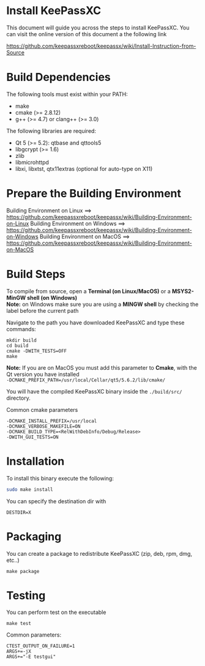 Install KeePassXC
=================

This document will guide you across the steps to install KeePassXC.
You can visit the online version of this document a the following link

https://github.com/keepassxreboot/keepassx/wiki/Install-Instruction-from-Source


Build Dependencies
==================

The following tools must exist within your PATH:

* make
* cmake (>= 2.8.12)
* g++ (>= 4.7) or clang++ (>= 3.0)

The following libraries are required:

* Qt 5 (>= 5.2): qtbase and qttools5
* libgcrypt (>= 1.6)
* zlib
* libmicrohttpd
* libxi, libxtst, qtx11extras (optional for auto-type on X11)


Prepare the Building Environment
================================

Building Environment on Linux    ==> https://github.com/keepassxreboot/keepassx/wiki/Building-Environment-on-Linux
Building Environment on Windows  ==> https://github.com/keepassxreboot/keepassx/wiki/Building-Environment-on-Windows
Building Environment on MacOS    ==> https://github.com/keepassxreboot/keepassx/wiki/Building-Environment-on-MacOS


Build Steps
===========

To compile from source, open a **Terminal (on Linux/MacOS)** or a **MSYS2-MinGW shell (on Windows)**<br/>
**Note:** on Windows make sure you are using a **MINGW shell** by checking the label before the current path

Navigate to the path you have downloaded KeePassXC and type these commands:

```
mkdir build
cd build
cmake -DWITH_TESTS=OFF
make
```

**Note:** If you are on MacOS you must add this parameter to **Cmake**, with the Qt version you have installed<br/> `-DCMAKE_PREFIX_PATH=/usr/local/Cellar/qt5/5.6.2/lib/cmake/`

You will have the compiled KeePassXC binary inside the `./build/src/` directory.

Common cmake parameters
```
-DCMAKE_INSTALL_PREFIX=/usr/local
-DCMAKE_VERBOSE_MAKEFILE=ON
-DCMAKE_BUILD_TYPE=<RelWithDebInfo/Debug/Release>
-DWITH_GUI_TESTS=ON
```


Installation
============

To install this binary execute the following:

```bash
sudo make install
```

You can specify the destination dir with
```
DESTDIR=X
```


Packaging
=========

You can create a package to redistribute KeePassXC (zip, deb, rpm, dmg, etc..)
```
make package
```


Testing
=======

You can perform test on the executable
```
make test
```

Common parameters:
```
CTEST_OUTPUT_ON_FAILURE=1
ARGS+=-jX
ARGS+="-E testgui"
```
